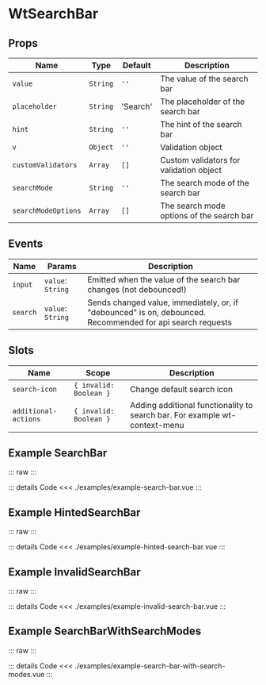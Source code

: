 <script setup>
import ExampleSearchBar from './examples/example-search-bar.vue';
import ExampleHintedSearchBar from './examples/example-hinted-search-bar.vue';
import ExampleInvalidSearchBar from './examples/example-invalid-search-bar.vue';
import ExampleSearchBarWithSearchModes from './examples/example-search-bar-with-search-modes.vue';
</script>

# WtSearchBar

## Props

| Name                | Type     | Default  | Description                               |
|---------------------|----------|----------|-------------------------------------------|
| `value`             | `String` | `''`     | The value of the search bar               |
| `placeholder`       | `String` | 'Search' | The placeholder of the search bar         |
| `hint`              | `String` | `''`     | The hint of the search bar                |
| `v`                 | `Object` | `''`     | Validation object                         |
| `customValidators`  | `Array`  | `[]`     | Custom validators for validation object   |
| `searchMode`        | `String` | `''`     | The search mode of the search bar         |
| `searchModeOptions` | `Array`  | `[]`     | The search mode options of the search bar |

## Events

| Name     | Params            | Description                                                                                                |
|----------|-------------------|------------------------------------------------------------------------------------------------------------|
| `input`  | `value`: `String` | Emitted when the value of the search bar changes (not debounced!)                                          |
| `search` | `value`: `String` | Sends changed value, immediately, or, if "debounced" is on, debounced. Recommended for api search requests |

## Slots

| Name                 | Scope                  | Description                                                                |
|----------------------|------------------------|----------------------------------------------------------------------------|
| `search-icon`        | `{ invalid: Boolean }` | Change default search icon                                                 |
| `additional-actions` | `{ invalid: Boolean }` | Adding additional functionality to search bar. For example wt-context-menu |

## Example SearchBar

::: raw
<ExampleSearchBar/>
:::

::: details Code
<<< ./examples/example-search-bar.vue
:::

## Example HintedSearchBar

::: raw
<ExampleHintedSearchBar/>
:::

::: details Code
<<< ./examples/example-hinted-search-bar.vue
:::

## Example InvalidSearchBar

::: raw
<ExampleInvalidSearchBar/>
:::

::: details Code
<<< ./examples/example-invalid-search-bar.vue
:::

## Example SearchBarWithSearchModes

::: raw
<ExampleSearchBarWithSearchModes />
:::

::: details Code
<<< ./examples/example-search-bar-with-search-modes.vue
:::
